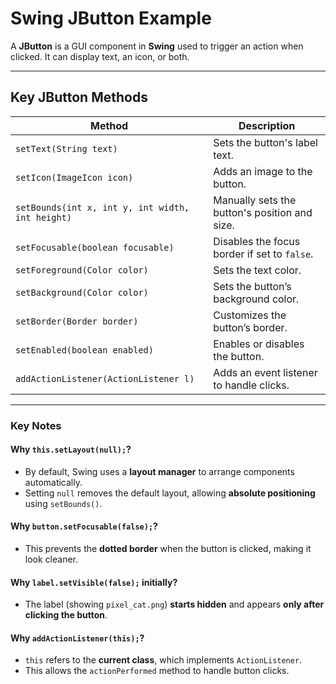 # Swing JButton Example

A **JButton** is a GUI component in **Swing** used to trigger an action when clicked. It can display text, an icon, or both.

---

## Key JButton Methods

| Method | Description |
|--------|------------|
| `setText(String text)` | Sets the button's label text. |
| `setIcon(ImageIcon icon)` | Adds an image to the button. |
| `setBounds(int x, int y, int width, int height)` | Manually sets the button's position and size. |
| `setFocusable(boolean focusable)` | Disables the focus border if set to `false`. |
| `setForeground(Color color)` | Sets the text color. |
| `setBackground(Color color)` | Sets the button’s background color. |
| `setBorder(Border border)` | Customizes the button’s border. |
| `setEnabled(boolean enabled)` | Enables or disables the button. |
| `addActionListener(ActionListener l)` | Adds an event listener to handle clicks. |

---

### Key Notes

#### **Why `this.setLayout(null);`?**

- By default, Swing uses a **layout manager** to arrange components automatically.  
- Setting `null` removes the default layout, allowing **absolute positioning** using `setBounds()`.  

#### **Why `button.setFocusable(false);`?**

- This prevents the **dotted border** when the button is clicked, making it look cleaner.

#### **Why `label.setVisible(false);` initially?**

- The label (showing `pixel_cat.png`) **starts hidden** and appears **only after clicking the button**.

#### **Why `addActionListener(this);`?**

- `this` refers to the **current class**, which implements `ActionListener`.  
- This allows the `actionPerformed` method to handle button clicks.
